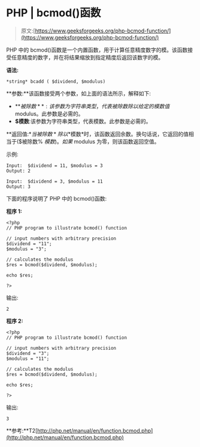 # PHP | bcmod()函数

> 原文:[https://www.geeksforgeeks.org/php-bcmod-function/](https://www.geeksforgeeks.org/php-bcmod-function/)

PHP 中的 bcmod()函数是一个内置函数，用于计算任意精度数字的模。该函数接受任意精度的数字，并在将结果缩放到指定精度后返回该数字的模。

**语法:**

```
*string* bcadd ( $dividend, $modulus)
```

**参数:**该函数接受两个参数，如上面的语法所示，解释如下:

*   **$被除数**:该参数为字符串类型，代表被除数除以给定的模数值$ modulus。此参数是必需的。
*   **$模数**:该参数为字符串类型，代表模数。此参数是必需的。

**返回值:**当*$被除数*除以*$模数*时，该函数返回余数。换句话说，它返回的值相当于($被除数% $模数)。如果$ modulus 为零，则该函数返回空值。

示例:

```
Input:  $dividend = 11, $modulus = 3
Output: 2

Input:  $dividend = 3, $modulus = 11
Output: 3

```

下面的程序说明了 PHP 中的 bcmod()函数:

**程序 1:**

```
<?php
// PHP program to illustrate bcmod() function

// input numbers with arbitrary precision
$dividend = "11";
$modulus = "3";

// calculates the modulus
$res = bcmod($dividend, $modulus);

echo $res;

?>
```

输出:

```
2

```

**程序 2:**

```
<?php
// PHP program to illustrate bcmod() function

// input numbers with arbitrary precision
$dividend = "3";
$modulus = "11";

// calculates the modulus
$res = bcmod($dividend, $modulus);

echo $res;

?>
```

输出:

```
3

```

**参考:**T2[http://php.net/manual/en/function.bcmod.php](http://php.net/manual/en/function.bcmod.php)